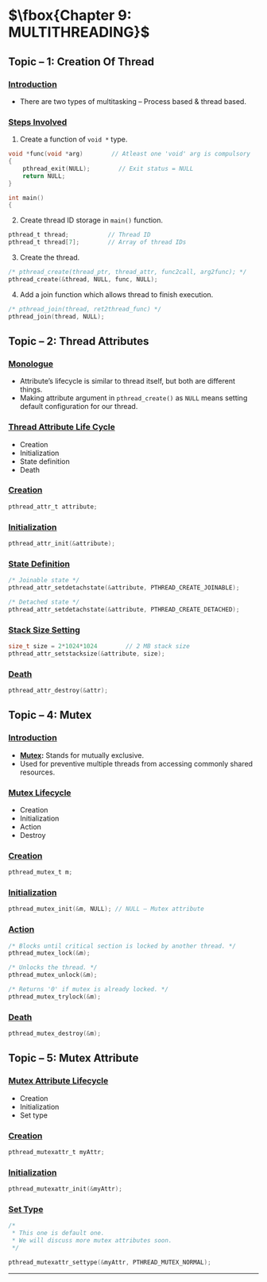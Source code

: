 # $\fbox{Chapter 9: MULTITHREADING}$





## **Topic – 1: Creation Of Thread**

### <u>Introduction</u>

- There are two types of multitasking – Process based & thread based.


### <u>Steps Involved</u>

1. Create a function of `void *` type.

```c
void *func(void *arg)        // Atleast one 'void' arg is compulsory
{
	pthread_exit(NULL);        // Exit status = NULL
	return NULL;
}

int main()
{
```

2. Create thread ID storage in `main()` function.

```c
pthread_t thread;           // Thread ID
pthread_t thread[7];        // Array of thread IDs
```

3. Create the thread.

```c
/* pthread_create(thread_ptr, thread_attr, func2call, arg2func); */
pthread_create(&thread, NULL, func, NULL);
```

4. Add a join function which allows thread to finish execution.

```c
/* pthread_join(thread, ret2thread_func) */
pthread_join(thread, NULL);
```



## **Topic – 2: Thread Attributes**

### <u>Monologue</u>

- Attribute’s lifecycle is similar to thread itself, but both are different things.
- Making attribute argument in `pthread_create()` as `NULL` means setting default configuration for our thread.


### <u>Thread Attribute Life Cycle</u>

- Creation
- Initialization
- State definition
- Death


### <u>Creation</u>

```c
pthread_attr_t attribute;
```


### <u>Initialization</u>

```c
pthread_attr_init(&attribute);
```


### <u>State Definition</u>

```c
/* Joinable state */
pthread_attr_setdetachstate(&attribute, PTHREAD_CREATE_JOINABLE);

/* Detached state */
pthread_attr_setdetachstate(&attribute, PTHREAD_CREATE_DETACHED);
```


### <u>Stack Size Setting</u>

```c
size_t size = 2*1024*1024        // 2 MB stack size
pthread_attr_setstacksize(&attribute, size);
```


### <u>Death</u>

```c
pthread_attr_destroy(&attr);
```



## **Topic – 4: Mutex**

### <u>Introduction</u>

- **<u>Mutex</u>:** Stands for mutually exclusive.
- Used for preventive multiple threads from accessing commonly shared resources.


### <u>Mutex Lifecycle</u>

- Creation
- Initialization
- Action
- Destroy


### <u>Creation</u>

```c
pthread_mutex_t m;
```


### <u>Initialization</u>

```c
pthread_mutex_init(&m, NULL); // NULL – Mutex attribute
```


### <u>Action</u>

```c
/* Blocks until critical section is locked by another thread. */
pthread_mutex_lock(&m);

/* Unlocks the thread. */
pthread_mutex_unlock(&m);

/* Returns '0' if mutex is already locked. */
pthread_mutex_trylock(&m);
```


### <u>Death</u>

```c
pthread_mutex_destroy(&m);
```



## **Topic – 5: Mutex Attribute**

### <u>Mutex Attribute Lifecycle</u>

- Creation
- Initialization
- Set type


### <u>Creation</u>

```c
pthread_mutexattr_t myAttr;
```


### <u>Initialization</u>

```c
pthread_mutexattr_init(&myAttr);
```


### <u>Set Type</u>

```c
/*
 * This one is default one.
 * We will discuss more mutex attributes soon.
 */

pthread_mutexattr_settype(&myAttr, PTHREAD_MUTEX_NORMAL);
```

---
